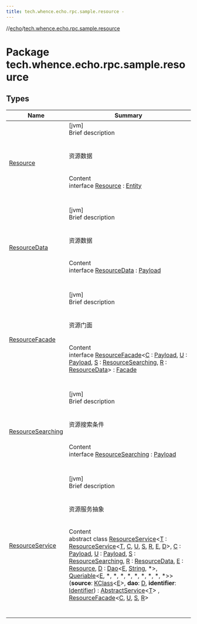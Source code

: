 ```yaml
---
title: tech.whence.echo.rpc.sample.resource -
---
```

//[echo](../index.md)/[tech.whence.echo.rpc.sample.resource](index.md)



# Package tech.whence.echo.rpc.sample.resource  


## Types  
  
|  Name|  Summary| 
|---|---|
| [Resource](-resource/index.md)| [jvm]  <br>Brief description  <br><br><br>资源数据<br><br>  <br>Content  <br>interface [Resource](-resource/index.md) : [Entity](../tech.whence.echo.dal.entity/-entity/index.md)  <br><br><br>
| [ResourceData](-resource-data/index.md)| [jvm]  <br>Brief description  <br><br><br>资源数据<br><br>  <br>Content  <br>interface [ResourceData](-resource-data/index.md) : [Payload](../tech.whence.echo.rpc.payload/-payload/index.md)  <br><br><br>
| [ResourceFacade](-resource-facade/index.md)| [jvm]  <br>Brief description  <br><br><br>资源门面<br><br>  <br>Content  <br>interface [ResourceFacade](-resource-facade/index.md)<[C](-resource-facade/index.md) : [Payload](../tech.whence.echo.rpc.payload/-payload/index.md), [U](-resource-facade/index.md) : [Payload](../tech.whence.echo.rpc.payload/-payload/index.md), [S](-resource-facade/index.md) : [ResourceSearching](-resource-searching/index.md), [R](-resource-facade/index.md) : [ResourceData](-resource-data/index.md)> : [Facade](../tech.whence.echo.rpc/-facade/index.md)  <br><br><br>
| [ResourceSearching](-resource-searching/index.md)| [jvm]  <br>Brief description  <br><br><br>资源搜索条件<br><br>  <br>Content  <br>interface [ResourceSearching](-resource-searching/index.md) : [Payload](../tech.whence.echo.rpc.payload/-payload/index.md)  <br><br><br>
| [ResourceService](-resource-service/index.md)| [jvm]  <br>Brief description  <br><br><br>资源服务抽象<br><br>  <br>Content  <br>abstract class [ResourceService](-resource-service/index.md)<[T](-resource-service/index.md) : [ResourceService](-resource-service/index.md)<[T](-resource-service/index.md), [C](-resource-service/index.md), [U](-resource-service/index.md), [S](-resource-service/index.md), [R](-resource-service/index.md), [E](-resource-service/index.md), [D](-resource-service/index.md)>, [C](-resource-service/index.md) : [Payload](../tech.whence.echo.rpc.payload/-payload/index.md), [U](-resource-service/index.md) : [Payload](../tech.whence.echo.rpc.payload/-payload/index.md), [S](-resource-service/index.md) : [ResourceSearching](-resource-searching/index.md), [R](-resource-service/index.md) : [ResourceData](-resource-data/index.md), [E](-resource-service/index.md) : [Resource](-resource/index.md), [D](-resource-service/index.md) : [Dao](../tech.whence.echo.dal.dao/-dao/index.md)<[E](-resource-service/index.md), [String](https://kotlinlang.org/api/latest/jvm/stdlib/kotlin/-string/index.html), *>, [Queriable](../tech.whence.echo.dal.dao/-queriable/index.md)<[E](-resource-service/index.md), *, *, *, *, *, *, *, *, *>>(**source**: [KClass](https://kotlinlang.org/api/latest/jvm/stdlib/kotlin.reflect/-k-class/index.html)<[E](-resource-service/index.md)>, **dao**: [D](-resource-service/index.md), **identifier**: [Identifier](../tech.whence.echo.dal.entity.id/-identifier/index.md)) : [AbstractService](../tech.whence.echo.rpc/-abstract-service/index.md)<[T](-resource-service/index.md)> , [ResourceFacade](-resource-facade/index.md)<[C](-resource-service/index.md), [U](-resource-service/index.md), [S](-resource-service/index.md), [R](-resource-service/index.md)>   <br><br><br>

